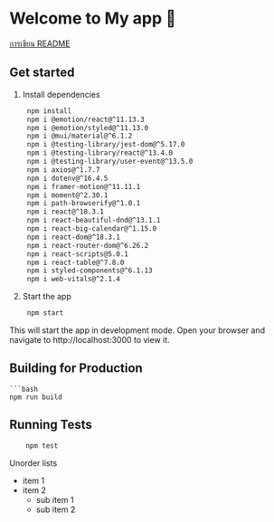 # Welcome to My app 👋
  [การเขียน  README](https://www.datawow.io/blogs/readme-md-document-software-open-source)

## Get started

1. Install dependencies
   ```bash
    npm install
    npm i @emotion/react@^11.13.3
    npm i @emotion/styled@^11.13.0
    npm i @mui/material@^6.1.2
    npm i @testing-library/jest-dom@^5.17.0
    npm i @testing-library/react@^13.4.0
    npm i @testing-library/user-event@^13.5.0
    npm i axios@^1.7.7
    npm i dotenv@^16.4.5
    npm i framer-motion@^11.11.1
    npm i moment@^2.30.1
    npm i path-browserify@^1.0.1
    npm i react@^18.3.1
    npm i react-beautiful-dnd@^13.1.1
    npm i react-big-calendar@^1.15.0
    npm i react-dom@^18.3.1
    npm i react-router-dom@^6.26.2
    npm i react-scripts@5.0.1
    npm i react-table@^7.8.0
    npm i styled-components@^6.1.13
    npm i web-vitals@^2.1.4

   ```

2. Start the app

   ```bash
    npm start
   ```

This will start the app in development mode. Open your browser and navigate to http://localhost:3000 to view it.


## Building for Production

    ```bash
    npm run build

## Running Tests

```bash
    npm test
   ```


Unorder lists

* item 1
* item 2 
  * sub item 1
  * sub item 2


